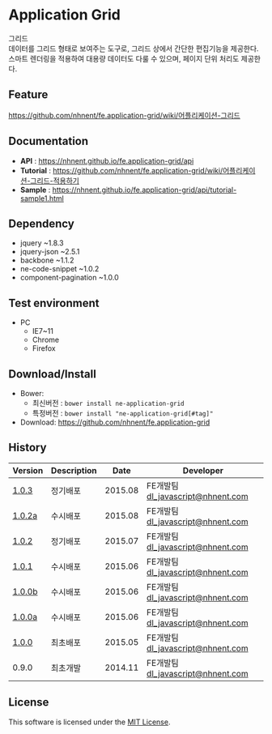Application Grid
===============
그리드<br>
데이터를 그리드 형태로 보여주는 도구로, 그리드 상에서 간단한 편집기능을 제공한다.<br>
스마트 렌더링을 적용하여 대용량 데이터도 다룰 수 있으며, 페이지 단위 처리도 제공한다.

## Feature
https://github.com/nhnent/fe.application-grid/wiki/어플리케이션-그리드

## Documentation
* **API** : https://nhnent.github.io/fe.application-grid/api
* **Tutorial** : https://github.com/nhnent/fe.application-grid/wiki/어플리케이션-그리드-적용하기
* **Sample** : https://nhnent.github.io/fe.application-grid/api/tutorial-sample1.html

## Dependency
* jquery ~1.8.3
* jquery-json ~2.5.1
* backbone ~1.1.2
* ne-code-snippet ~1.0.2
* component-pagination ~1.0.0

## Test environment
* PC
	* IE7~11
	* Chrome
	* Firefox

## Download/Install
* Bower:
   * 최신버전 : `bower install ne-application-grid`
   * 특정버전 : `bower install "ne-application-grid[#tag]"`
* Download: https://github.com/nhnent/fe.application-grid

## History
| Version | Description | Date | Developer |
| ---- | ---- | ---- | ---- |
| <a href="https://nhnent.github.io/fe.application-grid/1.0.3">1.0.3</a> | 정기배포 | 2015.08 | FE개발팀 <dl_javascript@nhnent.com> |
| <a href="https://nhnent.github.io/fe.application-grid/1.0.2a">1.0.2a</a> | 수시배포 | 2015.08 | FE개발팀 <dl_javascript@nhnent.com> |
| <a href="https://nhnent.github.io/fe.application-grid/1.0.2">1.0.2</a> | 정기배포 | 2015.07 | FE개발팀 <dl_javascript@nhnent.com> |
| <a href="https://nhnent.github.io/fe.application-grid/1.0.1">1.0.1</a> | 수시배포 | 2015.06 | FE개발팀 <dl_javascript@nhnent.com> |
| <a href="https://nhnent.github.io/fe.application-grid/1.0.0b">1.0.0b</a> | 수시배포 | 2015.06 | FE개발팀 <dl_javascript@nhnent.com> |
| <a href="https://nhnent.github.io/fe.application-grid/1.0.0a">1.0.0a</a> | 수시배포 | 2015.06 | FE개발팀 <dl_javascript@nhnent.com> |
| <a href="https://nhnent.github.io/fe.application-grid/1.0.0">1.0.0</a> | 최초배포 | 2015.05 | FE개발팀 <dl_javascript@nhnent.com> |
| 0.9.0 | 최초개발 | 2014.11 | FE개발팀 <dl_javascript@nhnent.com> |

## License
This software is licensed under the [MIT License](https://github.com/nhnent/fe.application-grid/blob/master/LICENSE).
